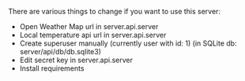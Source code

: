 There are various things to change if you want to use this server:

- Open Weather Map url in server.api.server
- Local temperature api url in server.api.server
- Create superuser manually (currently user with id: 1) (in SQLite db: server/api/db/db.sqlite3)
- Edit secret key in server.api.server
- Install requirements
